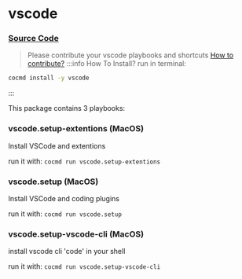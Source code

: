 # vscode
### [ Source Code ](https://github.com/cocmd/hub/tree/master/packages/vscode)
> Please contribute your vscode playbooks and shortcuts
> [How to contribute?](https://cocmd.org/docs/contributing)
:::info How To Install?
run in terminal:
```bash
cocmd install -y vscode
```
:::


This package contains 3 playbooks:

### vscode.setup-extentions (MacOS)
Install VSCode and extentions


run it with: `cocmd run vscode.setup-extentions`

### vscode.setup (MacOS)
Install VSCode and coding plugins


run it with: `cocmd run vscode.setup`

### vscode.setup-vscode-cli (MacOS)
install vscode cli 'code' in your shell


run it with: `cocmd run vscode.setup-vscode-cli`




